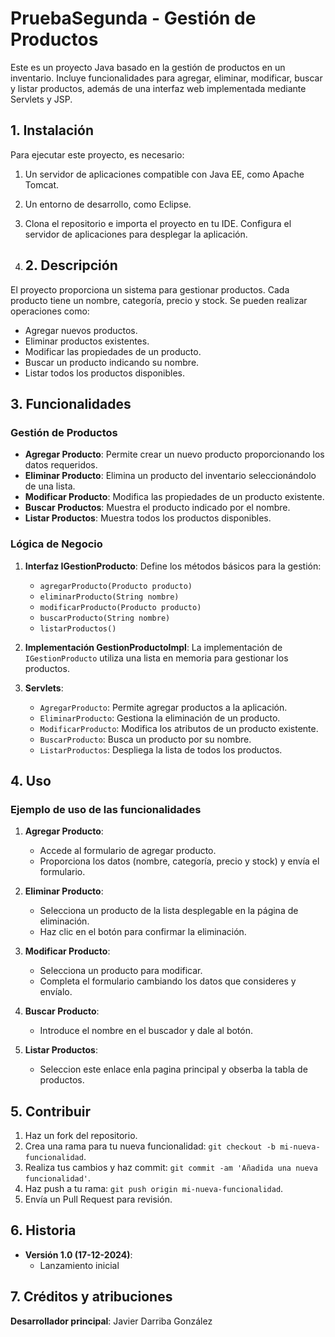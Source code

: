 # PruebaSegunda - Gestión de Productos
Este es un proyecto Java basado en la gestión de productos en un inventario. Incluye funcionalidades para agregar, eliminar, modificar, buscar y listar productos, además de una interfaz web implementada mediante Servlets y JSP.

## 1. Instalación

Para ejecutar este proyecto, es necesario:

1. Un servidor de aplicaciones compatible con Java EE, como Apache Tomcat.
2. Un entorno de desarrollo, como Eclipse.
3. Clona el repositorio e importa el proyecto en tu IDE. Configura el servidor de aplicaciones para desplegar la aplicación.

4. ## 2. Descripción

El proyecto proporciona un sistema para gestionar productos. Cada producto tiene un nombre, categoría, precio y stock. Se pueden realizar operaciones como:

- Agregar nuevos productos.
- Eliminar productos existentes.
- Modificar las propiedades de un producto.
- Buscar un producto indicando su nombre.
- Listar todos los productos disponibles.

## 3. Funcionalidades

### Gestión de Productos

- **Agregar Producto**: Permite crear un nuevo producto proporcionando los datos requeridos.
- **Eliminar Producto**: Elimina un producto del inventario seleccionándolo de una lista.
- **Modificar Producto**: Modifica las propiedades de un producto existente.
- **Buscar Productos**: Muestra el producto indicado por el nombre.
- **Listar Productos**: Muestra todos los productos disponibles.

### Lógica de Negocio

1. **Interfaz IGestionProducto**:
   Define los métodos básicos para la gestión:
   - `agregarProducto(Producto producto)`
   - `eliminarProducto(String nombre)`
   - `modificarProducto(Producto producto)`
   - `buscarProducto(String nombre)`
   - `listarProductos()`

2. **Implementación GestionProductoImpl**:
   La implementación de `IGestionProducto` utiliza una lista en memoria para gestionar los productos.

3. **Servlets**:
   - `AgregarProducto`: Permite agregar productos a la aplicación.
   - `EliminarProducto`: Gestiona la eliminación de un producto.
   - `ModificarProducto`: Modifica los atributos de un producto existente.
   - `BuscarProducto`: Busca un producto por su nombre.
   - `ListarProductos`: Despliega la lista de todos los productos.

## 4. Uso

### Ejemplo de uso de las funcionalidades

1. **Agregar Producto**:
   - Accede al formulario de agregar producto.
   - Proporciona los datos (nombre, categoría, precio y stock) y envía el formulario.

2. **Eliminar Producto**:
   - Selecciona un producto de la lista desplegable en la página de eliminación.
   - Haz clic en el botón para confirmar la eliminación.

3. **Modificar Producto**:
   - Selecciona un producto para modificar.
   - Completa el formulario cambiando los datos que consideres y envíalo.
  
4. **Buscar Producto**:
   - Introduce el nombre en el buscador y dale al botón.

5. **Listar Productos**:
   - Seleccion este enlace enla pagina principal y obserba la tabla de productos.
  
## 5. Contribuir

1. Haz un fork del repositorio.
2. Crea una rama para tu nueva funcionalidad: `git checkout -b mi-nueva-funcionalidad`.
3. Realiza tus cambios y haz commit: `git commit -am 'Añadida una nueva funcionalidad'`.
4. Haz push a tu rama: `git push origin mi-nueva-funcionalidad`.
5. Envía un Pull Request para revisión.

## 6. Historia

- **Versión 1.0 (17-12-2024)**: 
  - Lanzamiento inicial

## 7. Créditos y atribuciones

**Desarrollador principal**: Javier Darriba González
